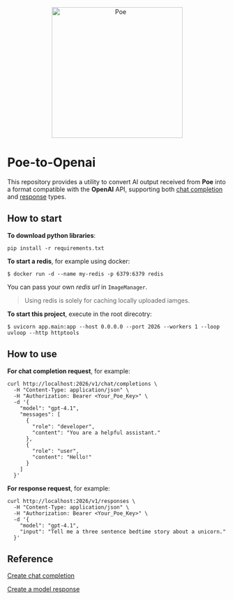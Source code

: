 <div align="center">
  <img src="https://i.imgur.com/VU5TOfr.png" alt="Poe" height="300">
</div>

# Poe-to-Openai

This repository provides a utility to convert AI output received from **Poe** into a format compatible with the **OpenAI** API, supporting both [chat completion](https://platform.openai.com/docs/api-reference/chat/create) and [response](https://platform.openai.com/docs/api-reference/responses/create) types.


## How to start

**To download python libraries**:

```
pip install -r requirements.txt
``` 

**To start a redis**, for example using docker:

```shell
$ docker run -d --name my-redis -p 6379:6379 redis

```

You can pass your own *redis url* in `ImageManager`.

> Using redis is solely for caching locally uploaded iamges.


**To start this project**, execute in the root direcotry:

```shell
$ uvicorn app.main:app --host 0.0.0.0 --port 2026 --workers 1 --loop uvloop --http httptools
```

## How to use

**For chat completion request**, for example:

```shell
curl http://localhost:2026/v1/chat/completions \
  -H "Content-Type: application/json" \
  -H "Authorization: Bearer <Your_Poe_Key>" \
  -d '{
    "model": "gpt-4.1",
    "messages": [
      {
        "role": "developer",
        "content": "You are a helpful assistant."
      },
      {
        "role": "user",
        "content": "Hello!"
      }
    ]
  }'
```

**For response request**, for example:

```shell
curl http://localhost:2026/v1/responses \
  -H "Content-Type: application/json" \
  -H "Authorization: Bearer <Your_Poe_Key>" \
  -d '{
    "model": "gpt-4.1",
    "input": "Tell me a three sentence bedtime story about a unicorn."
  }'
```

## Reference

[Create chat completion](https://platform.openai.com/docs/api-reference/chat/create)

[Create a model response](https://platform.openai.com/docs/api-reference/responses/create)